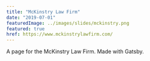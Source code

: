 ```yaml
---
title: "McKinstry Law Firm"
date: "2019-07-01"
featuredImage: ../images/slides/mckinstry.png
featured: true
href: https://www.mckinstrylawfirm.com/
---
```

A page for the McKinstry Law Firm. Made with Gatsby.
